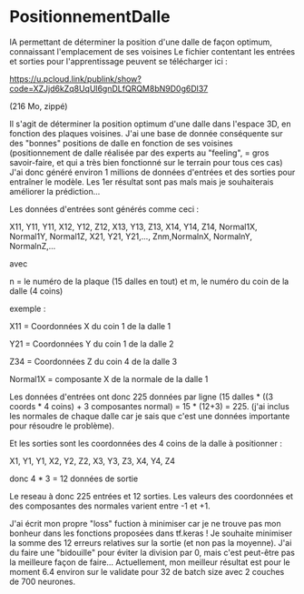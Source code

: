 # PositionnementDalle
IA permettant de déterminer la position d'une dalle de façon optimum, connaissant l'emplacement de ses voisines
Le fichier contentant les entrées et sorties pour l'apprentissage peuvent se télécharger ici :

https://u.pcloud.link/publink/show?code=XZJjd6kZq8UqUl6gnDLfQRQM8bN9D0g6Dl37

(216 Mo, zippé)

Il s'agit de déterminer la position optimum d'une dalle dans l'espace 3D, en fonction des plaques voisines.
J'ai une base de donnée conséquente sur des "bonnes" positions de dalle en fonction de ses voisines (positionnement de dalle réalisée par des experts au "feeling", = gros savoir-faire, et qui a très bien fonctionné sur le terrain pour tous ces cas)
J'ai donc généré environ 1 millions de données d'entrées et des sorties pour entraîner le modèle.
Les 1er résultat sont pas mals mais je souhaiterais améliorer la prédiction...

Les données d'entrées sont générés comme ceci :

X11, Y11, Y11, X12, Y12, Z12, X13, Y13, Z13, X14, Y14, Z14, Normal1X, Normal1Y, Normal1Z, X21, Y21, Y21,..., Znm,NormalnX, NormalnY, NormalnZ,...

avec 

  n = le numéro de la plaque (15 dalles en tout) et m, le numéro du coin de la dalle (4 coins)
  
 exemple :
 
  X11 = Coordonnées X du coin 1 de la dalle 1
  
  Y21 = Coordonnées Y du coin 1 de la dalle 2
  
  Z34 = Coordonnées Z du coin 4 de la dalle 3
  
  Normal1X = composante X de la normale de la dalle 1
  

Les données d'entrées ont donc 225 données par ligne (15 dalles * ((3 coords * 4 coins) + 3 composantes normal) = 15 * (12+3) = 225. (j'ai inclus les normales de chaque dalle car je sais que c'est une données importante pour résoudre le problème).

Et les sorties sont les coordonnées des 4 coins de la dalle à positionner :

X1, Y1, Y1, X2, Y2, Z2, X3, Y3, Z3, X4, Y4, Z4

donc 4 * 3 = 12 données de sortie

Le reseau à donc 225 entrées et 12 sorties.
Les valeurs des coordonnées et des composantes des normales varient entre -1 et +1.


J'ai écrit mon propre "loss" fuction à minimiser car je ne trouve pas mon bonheur dans les fonctions proposées dans tf.keras !
Je souhaite minimiser la somme des 12 erreurs relatives sur la sortie (et non pas la moyenne). J'ai du faire une "bidouille" pour éviter la division par 0, mais c'est peut-être pas la meilleure façon de faire... Actuellement, mon meilleur résultat est pour le moment 6.4 environ sur le validate pour 32 de batch size avec 2 couches de 700 neurones.
